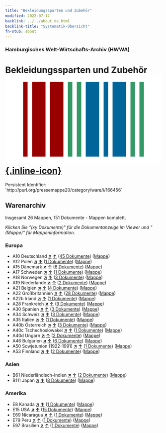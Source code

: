 ```yaml
---
title: "Bekleidungssparten und Zubehör"
modified: 2022-07-17
backlink: ../../about.de.html
backlink-title: "Systematik-Übersicht"
fn-stub: about
---
```


### Hamburgisches Welt-Wirtschafts-Archiv (HWWA)

# Bekleidungssparten und Zubehör &#160; [![Wikidata](/images/Wikidata-logo.svg "Wikidata"){.inline-icon}](http://www.wikidata.org/entity/Q111973242)

<div class="hint">Persistent Identifier: `http://purl.org/pressemappe20/category/ware/i/166456`</div>







## Warenarchiv




Insgesamt 26 Mappen, 151 Dokumente - Mappen komplett.

_Klicken Sie "(xy Dokumente)" für die Dokumentanzeige im Viewer und "(Mappe)" für Mappeninformation._




### Europa

- A10 Deutschland [**&nearr;**](../../../geo/i/126128/about.de.html "Deutschland (alle Mappen)") [**&uarr;**](../../../geo/about.de.html#A10 "Ländersystematik") (<a href="https://pm20.zbw.eu/iiifview/folder/wa/166456,126128" title="über: Bekleidungssparten und Zubehör  : Deutschland" target="_blank">45 Dokumente</a>) ([Mappe](../../../../folder/wa/1664xx/166456/1261xx/126128/about.de.html))
- A12 Polen [**&nearr;**](../../../geo/i/140962/about.de.html "Polen (alle Mappen)") [**&uarr;**](../../../geo/about.de.html#A12 "Ländersystematik") (<a href="https://pm20.zbw.eu/iiifview/folder/wa/166456,140962" title="über: Bekleidungssparten und Zubehör  : Polen" target="_blank">1 Dokumente</a>) ([Mappe](../../../../folder/wa/1664xx/166456/1409xx/140962/about.de.html))
- A15 Dänemark [**&nearr;**](../../../geo/i/141739/about.de.html "Dänemark (alle Mappen)") [**&uarr;**](../../../geo/about.de.html#A15 "Ländersystematik") (<a href="https://pm20.zbw.eu/iiifview/folder/wa/166456,141739" title="über: Bekleidungssparten und Zubehör  : Dänemark" target="_blank">6 Dokumente</a>) ([Mappe](../../../../folder/wa/1664xx/166456/1417xx/141739/about.de.html))
- A17 Schweden [**&nearr;**](../../../geo/i/140968/about.de.html "Schweden (alle Mappen)") [**&uarr;**](../../../geo/about.de.html#A17 "Ländersystematik") (<a href="https://pm20.zbw.eu/iiifview/folder/wa/166456,140968" title="über: Bekleidungssparten und Zubehör  : Schweden" target="_blank">1 Dokumente</a>) ([Mappe](../../../../folder/wa/1664xx/166456/1409xx/140968/about.de.html))
- A18 Norwegen [**&nearr;**](../../../geo/i/140969/about.de.html "Norwegen (alle Mappen)") [**&uarr;**](../../../geo/about.de.html#A18 "Ländersystematik") (<a href="https://pm20.zbw.eu/iiifview/folder/wa/166456,140969" title="über: Bekleidungssparten und Zubehör  : Norwegen" target="_blank">3 Dokumente</a>) ([Mappe](../../../../folder/wa/1664xx/166456/1409xx/140969/about.de.html))
- A19 Niederlande [**&nearr;**](../../../geo/i/140970/about.de.html "Niederlande (alle Mappen)") [**&uarr;**](../../../geo/about.de.html#A19 "Ländersystematik") (<a href="https://pm20.zbw.eu/iiifview/folder/wa/166456,140970" title="über: Bekleidungssparten und Zubehör  : Niederlande" target="_blank">2 Dokumente</a>) ([Mappe](../../../../folder/wa/1664xx/166456/1409xx/140970/about.de.html))
- A21 Belgien [**&nearr;**](../../../geo/i/140972/about.de.html "Belgien (alle Mappen)") [**&uarr;**](../../../geo/about.de.html#A21 "Ländersystematik") (<a href="https://pm20.zbw.eu/iiifview/folder/wa/166456,140972" title="über: Bekleidungssparten und Zubehör  : Belgien" target="_blank">4 Dokumente</a>) ([Mappe](../../../../folder/wa/1664xx/166456/1409xx/140972/about.de.html))
- A22 Großbritannien [**&nearr;**](../../../geo/i/140974/about.de.html "Großbritannien (alle Mappen)") [**&uarr;**](../../../geo/about.de.html#A22 "Ländersystematik") (<a href="https://pm20.zbw.eu/iiifview/folder/wa/166456,140974" title="über: Bekleidungssparten und Zubehör  : Großbritannien" target="_blank">28 Dokumente</a>) ([Mappe](../../../../folder/wa/1664xx/166456/1409xx/140974/about.de.html))
- A22b Irland [**&nearr;**](../../../geo/i/140976/about.de.html "Irland (alle Mappen)") [**&uarr;**](../../../geo/about.de.html#A22b "Ländersystematik") (<a href="https://pm20.zbw.eu/iiifview/folder/wa/166456,140976" title="über: Bekleidungssparten und Zubehör  : Irland" target="_blank">1 Dokumente</a>) ([Mappe](../../../../folder/wa/1664xx/166456/1409xx/140976/about.de.html))
- A28 Frankreich [**&nearr;**](../../../geo/i/140982/about.de.html "Frankreich (alle Mappen)") [**&uarr;**](../../../geo/about.de.html#A28 "Ländersystematik") (<a href="https://pm20.zbw.eu/iiifview/folder/wa/166456,140982" title="über: Bekleidungssparten und Zubehör  : Frankreich" target="_blank">9 Dokumente</a>) ([Mappe](../../../../folder/wa/1664xx/166456/1409xx/140982/about.de.html))
- A30 Spanien [**&nearr;**](../../../geo/i/140984/about.de.html "Spanien (alle Mappen)") [**&uarr;**](../../../geo/about.de.html#A30 "Ländersystematik") (<a href="https://pm20.zbw.eu/iiifview/folder/wa/166456,140984" title="über: Bekleidungssparten und Zubehör  : Spanien" target="_blank">3 Dokumente</a>) ([Mappe](../../../../folder/wa/1664xx/166456/1409xx/140984/about.de.html))
- A34 Schweiz [**&nearr;**](../../../geo/i/141007/about.de.html "Schweiz (alle Mappen)") [**&uarr;**](../../../geo/about.de.html#A34 "Ländersystematik") (<a href="https://pm20.zbw.eu/iiifview/folder/wa/166456,141007" title="über: Bekleidungssparten und Zubehör  : Schweiz" target="_blank">3 Dokumente</a>) ([Mappe](../../../../folder/wa/1664xx/166456/1410xx/141007/about.de.html))
- A35 Italien [**&nearr;**](../../../geo/i/141008/about.de.html "Italien (alle Mappen)") [**&uarr;**](../../../geo/about.de.html#A35 "Ländersystematik") (<a href="https://pm20.zbw.eu/iiifview/folder/wa/166456,141008" title="über: Bekleidungssparten und Zubehör  : Italien" target="_blank">1 Dokumente</a>) ([Mappe](../../../../folder/wa/1664xx/166456/1410xx/141008/about.de.html))
- A40b Österreich [**&nearr;**](../../../geo/i/141731/about.de.html "Österreich (alle Mappen)") [**&uarr;**](../../../geo/about.de.html#A40b "Ländersystematik") (<a href="https://pm20.zbw.eu/iiifview/folder/wa/166456,141731" title="über: Bekleidungssparten und Zubehör  : Österreich" target="_blank">3 Dokumente</a>) ([Mappe](../../../../folder/wa/1664xx/166456/1417xx/141731/about.de.html))
- A40c Tschechoslowakei [**&nearr;**](../../../geo/i/141022/about.de.html "Tschechoslowakei (alle Mappen)") [**&uarr;**](../../../geo/about.de.html#A40c "Ländersystematik") (<a href="https://pm20.zbw.eu/iiifview/folder/wa/166456,141022" title="über: Bekleidungssparten und Zubehör  : Tschechoslowakei" target="_blank">1 Dokumente</a>) ([Mappe](../../../../folder/wa/1664xx/166456/1410xx/141022/about.de.html))
- A40d Ungarn [**&nearr;**](../../../geo/i/141025/about.de.html "Ungarn (alle Mappen)") [**&uarr;**](../../../geo/about.de.html#A40d "Ländersystematik") (<a href="https://pm20.zbw.eu/iiifview/folder/wa/166456,141025" title="über: Bekleidungssparten und Zubehör  : Ungarn" target="_blank">2 Dokumente</a>) ([Mappe](../../../../folder/wa/1664xx/166456/1410xx/141025/about.de.html))
- A46 Bulgarien [**&nearr;**](../../../geo/i/141039/about.de.html "Bulgarien (alle Mappen)") [**&uarr;**](../../../geo/about.de.html#A46 "Ländersystematik") (<a href="https://pm20.zbw.eu/iiifview/folder/wa/166456,141039" title="über: Bekleidungssparten und Zubehör  : Bulgarien" target="_blank">6 Dokumente</a>) ([Mappe](../../../../folder/wa/1664xx/166456/1410xx/141039/about.de.html))
- A50 Sowjetunion (1922-1991) [**&nearr;**](../../../geo/i/141043/about.de.html "Sowjetunion (1922-1991) (alle Mappen)") [**&uarr;**](../../../geo/about.de.html#A50 "Ländersystematik") (<a href="https://pm20.zbw.eu/iiifview/folder/wa/166456,141043" title="über: Bekleidungssparten und Zubehör  : Sowjetunion (1922-1991)" target="_blank">1 Dokumente</a>) ([Mappe](../../../../folder/wa/1664xx/166456/1410xx/141043/about.de.html))
- A53 Finnland [**&nearr;**](../../../geo/i/141046/about.de.html "Finnland (alle Mappen)") [**&uarr;**](../../../geo/about.de.html#A53 "Ländersystematik") (<a href="https://pm20.zbw.eu/iiifview/folder/wa/166456,141046" title="über: Bekleidungssparten und Zubehör  : Finnland" target="_blank">2 Dokumente</a>) ([Mappe](../../../../folder/wa/1664xx/166456/1410xx/141046/about.de.html))

### Asien

- B61 Niederländisch-Indien [**&nearr;**](../../../geo/i/141215/about.de.html "Niederländisch-Indien (alle Mappen)") [**&uarr;**](../../../geo/about.de.html#B61 "Ländersystematik") (<a href="https://pm20.zbw.eu/iiifview/folder/wa/166456,141215" title="über: Bekleidungssparten und Zubehör  : Niederländisch-Indien" target="_blank">2 Dokumente</a>) ([Mappe](../../../../folder/wa/1664xx/166456/1412xx/141215/about.de.html))
- B111 Japan [**&nearr;**](../../../geo/i/141272/about.de.html "Japan (alle Mappen)") [**&uarr;**](../../../geo/about.de.html#B111 "Ländersystematik") (<a href="https://pm20.zbw.eu/iiifview/folder/wa/166456,141272" title="über: Bekleidungssparten und Zubehör  : Japan" target="_blank">8 Dokumente</a>) ([Mappe](../../../../folder/wa/1664xx/166456/1412xx/141272/about.de.html))

### Amerika

- E8 Kanada [**&nearr;**](../../../geo/i/141644/about.de.html "Kanada (alle Mappen)") [**&uarr;**](../../../geo/about.de.html#E8 "Ländersystematik") (<a href="https://pm20.zbw.eu/iiifview/folder/wa/166456,141644" title="über: Bekleidungssparten und Zubehör  : Kanada" target="_blank">1 Dokumente</a>) ([Mappe](../../../../folder/wa/1664xx/166456/1416xx/141644/about.de.html))
- E15 USA [**&nearr;**](../../../geo/i/141653/about.de.html "USA (alle Mappen)") [**&uarr;**](../../../geo/about.de.html#E15 "Ländersystematik") (<a href="https://pm20.zbw.eu/iiifview/folder/wa/166456,141653" title="über: Bekleidungssparten und Zubehör  : USA" target="_blank">15 Dokumente</a>) ([Mappe](../../../../folder/wa/1664xx/166456/1416xx/141653/about.de.html))
- E69 Nicaragua [**&nearr;**](../../../geo/i/141682/about.de.html "Nicaragua (alle Mappen)") [**&uarr;**](../../../geo/about.de.html#E69 "Ländersystematik") (<a href="https://pm20.zbw.eu/iiifview/folder/wa/166456,141682" title="über: Bekleidungssparten und Zubehör  : Nicaragua" target="_blank">1 Dokumente</a>) ([Mappe](../../../../folder/wa/1664xx/166456/1416xx/141682/about.de.html))
- E79 Peru [**&nearr;**](../../../geo/i/141689/about.de.html "Peru (alle Mappen)") [**&uarr;**](../../../geo/about.de.html#E79 "Ländersystematik") (<a href="https://pm20.zbw.eu/iiifview/folder/wa/166456,141689" title="über: Bekleidungssparten und Zubehör  : Peru" target="_blank">1 Dokumente</a>) ([Mappe](../../../../folder/wa/1664xx/166456/1416xx/141689/about.de.html))
- E97 Brasilien [**&nearr;**](../../../geo/i/141697/about.de.html "Brasilien (alle Mappen)") [**&uarr;**](../../../geo/about.de.html#E97 "Ländersystematik") (<a href="https://pm20.zbw.eu/iiifview/folder/wa/166456,141697" title="über: Bekleidungssparten und Zubehör  : Brasilien" target="_blank">1 Dokumente</a>) ([Mappe](../../../../folder/wa/1664xx/166456/1416xx/141697/about.de.html))









